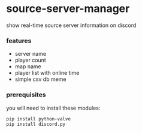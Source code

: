 # source-server-manager
show real-time source server information on discord

### features
* server name
* player count
* map name
* player list with online time
* simple csv db meme

### prerequisites
you will need to install these modules:
```sh
pip install python-valve
pip install discord.py
```
